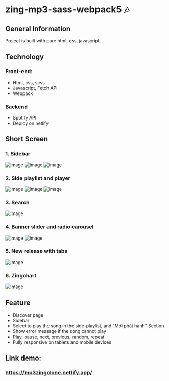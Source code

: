 # zing-mp3-sass-webpack5 🎶

## General Information
Project is built with pure html, css, javascript.
## Technology
### Front-end:
- Html, css, scss
- Javascript, Fetch API
- Webpack
### Backend
- Spotify API
- Deploy on netlify

## Short Screen

### 1. Sidebar
![image](https://user-images.githubusercontent.com/54268240/221331189-6b2be09f-7b12-480f-9a8f-d2ec2a502782.png)
![image](https://user-images.githubusercontent.com/54268240/221331213-ee57bea4-dc7a-4c43-a983-91efc3bf8b83.png)
![image](https://user-images.githubusercontent.com/54268240/221331235-6b8694a1-9ea4-4f35-8439-b44118639b1a.png)

### 2. Side playlist and player
![image](https://user-images.githubusercontent.com/54268240/221331786-30772ccd-c6a1-44ef-acb0-22c23bed733e.png)
![image](https://user-images.githubusercontent.com/54268240/221331892-7ed9a779-34c6-4092-b81b-befafc55998f.png)
![image](https://user-images.githubusercontent.com/54268240/221331907-12b78067-4888-41c4-ac60-5fe09f547c9e.png)

### 3. Search
![image](https://user-images.githubusercontent.com/54268240/221331148-ab41696b-6842-4216-9699-a20e3251b11c.png)

### 4. Banner slider and radio carousel
![image](https://user-images.githubusercontent.com/54268240/221331379-03c0add0-bc1d-4031-9730-a3e82623d6de.png)
![image](https://user-images.githubusercontent.com/54268240/221331506-75aae57e-e039-441a-af2e-83472541e8e9.png)

### 5. New release with tabs
![image](https://user-images.githubusercontent.com/54268240/221331427-a357b61c-8ca8-4bf4-8783-8b6b67669716.png)

### 6. Zingchart
![image](https://user-images.githubusercontent.com/54268240/221331463-a8a0bb20-082d-4938-826b-32bd9ac03058.png)

## Feature
- Discover page
- Sidebar
- Select to play the song in the side-playlist, and "Mới phát hành" Section
- Show error message if the song cannot play
- Play, pause, next, previous, random, repeat
- Fully responsive on tablets and mobile devices

## Link demo: 
### https://mp3zingclone.netlify.app/
